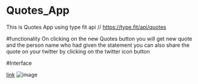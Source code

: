 # Quotes_App
This is Quotes App using type fit api // https://type.fit/api/quotes

#functionality 
On clicking  on the new Quotes button you will get new quote and the person name who had given the statement
you can also share the quote on your twitter by clicking on the twitter icon button

#Interface 

<a href="https://aashutoshhub.github.io/Quotes_App/">link</a>
![image](https://user-images.githubusercontent.com/83817233/219101084-bc5d1040-527e-4880-9d79-57886fbd25a5.png)

